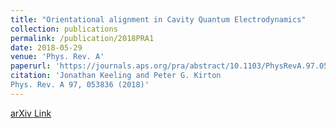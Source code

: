 ```yaml
---
title: "Orientational alignment in Cavity Quantum Electrodynamics"
collection: publications
permalink: /publication/2018PRA1
date: 2018-05-29
venue: 'Phys. Rev. A'
paperurl: 'https://journals.aps.org/pra/abstract/10.1103/PhysRevA.97.053836'
citation: 'Jonathan Keeling and Peter G. Kirton
Phys. Rev. A 97, 053836 (2018)'
---
```

[arXiv Link](https://arxiv.org/abs/1803.05877)

